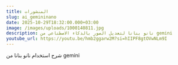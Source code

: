 ```yaml
---
title: المنشورات
slug: ai_gemininano
date: 2025-10-29T18:32:00.000+03:00
image: /images/uploads/1000140811.jpg
description: نانو بنانا لتعديل الصور بالذكاء الاصطناعي من gemini
youtube_url: https://youtu.be/hmb2ggarw2M?si=hIIPF8gtOVwNLm9I
---
```

شرح استخدام نانو بنانا من gemini
